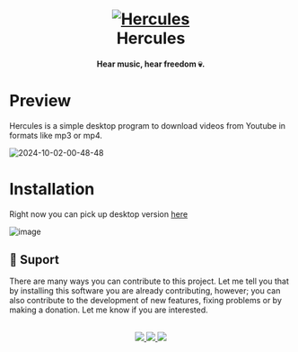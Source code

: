 <div align="center">
    <p>
    <h1>
      <a href="https://github.com/axl72/Hercules/releases/tag/v1.0.0">
        <img src="https://i.ibb.co/bbG1JSf/hercules.png" alt="Hercules" />
      </a>
      <br />
      Hercules
    </h1>
    <h4>Hear music, hear freedom 💀.</h4>
  </p>
</div>

# Preview 
Hercules is a simple desktop program to download videos from Youtube in formats like mp3 or mp4.

![2024-10-02-00-48-48](https://github.com/user-attachments/assets/59945592-1275-4d01-9ab8-35aa7c33397d)


# Installation

Right now you can pick up desktop version [here](https://github.com/axl72/Hercules/releases/tag/v1.0.0)

![image](https://github.com/user-attachments/assets/e70ff555-be2d-459e-8678-9c5d01b8c7b2)

<h2 style="text-align: left;">💝 Suport</h2>
There are many ways you can contribute to this project. Let me tell you that by installing this software you are already contributing, however; you can also contribute to the development of new features, fixing problems or by making a donation. Let me know if you are interested.

<br/>
<br/>
<p align="center">
    <a href="mailto:axell.bernabel72@gmail.com?subject=MCOC%20API%20Colaboration&body=Quiero%20colaborar%20porque...">
        <img src="https://img.shields.io/badge/Gmail-D14836?style=for-the-badge&logo=gmail&logoColor=white"/>
    </a>
    <a href="https://paypal.me/axlbernabel">
        <img src="https://img.shields.io/badge/PayPal-00457C?style=for-the-badge&logo=paypal&logoColor=white"/>
    </a>
    <a href="https://buymeacoffee.com/axl7">
        <img src="https://img.shields.io/badge/-Buy_Me_a_Coffee-FFDD00?style=for-the-badge&logo=buymeacoffee&logoColor=535353"/>
    </a>
</p>

